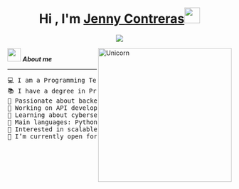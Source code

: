 <h1 align="center"><b>Hi , I'm <a href="https://github.com/JenJen007">Jenny Contreras</a></b><img src="https://media.giphy.com/media/hvRJCLFzcasrR4ia7z/giphy.gif" width="35"></h1>
<p align="center">
  <a href="https://github.com/JenJen007"><img src="https://readme-typing-svg.herokuapp.com?font=Architects+Daughter&color=7AF79A&size=25&center=true&vCenter=true&width=600&height=100&lines=Programming+Technician;Full+Stack+Developer;Backend+Developer;Cybersecurity+Enthusiast;Python+%7C+Java+%7C+PHP+%7C+React;Experienced+in+API+Development+%26+Authentication;Passionate+about+Technology+%26+Innovation;Always+learning+new+things"></a>
</p>
<img align="right" width=300px alt="Unicorn" src="https://c.tenor.com/GN73MKBawZYAAAAi/busy-cute.gif" />

<img src="https://media.giphy.com/media/ObNTw8Uzwy6KQ/giphy.gif" width="30px">&nbsp;***About me***

<hr>

<pre>
💻 I am a Programming Technician and a Full Stack Developer
📚 I have a degree in Programming from Universidad Tecnológica Nacional, Argentina
📝 Passionate about backend development, authentication, and security
🔭 Working on API development and authentication systems
🌱 Learning about cybersecurity and cloud technologies
🌟 Main languages: Python, Java, JavaScript, PHP
🚀 Interested in scalable and secure web applications
🤝 I’m currently open for: <b>Freelance projects</b> or a new <b>job opportunity</b>, this is <a href="https://portfoliojcl.web.app/" target="_blank">MY PORTFOLIO.</a>
</pre>


